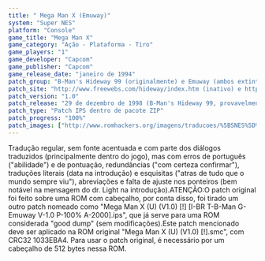 ```yaml
---
title: " Mega Man X (Emuway)"
system: "Super NES"
platform: "Console"
game_title: "Mega Man X"
game_category: "Ação - Plataforma - Tiro"
game_players: "1"
game_developer: "Capcom"
game_publisher: "Capcom"
game_release_date: "janeiro de 1994"
patch_group: "B-Man's Hideway 99 (originalmente) e Emuway (ambos extintos)"
patch_site: "http://www.freewebs.com/hideway/index.htm (inativo) e http://www.emuway.f2s.com/ (fora do ar)"
patch_version: "1.0"
patch_release: "29 de dezembro de 1998 (B-Man's Hideway 99, provavelmente) e 15 de agosto de 2000 (Emuway, provavelmente)"
patch_type: "Patch IPS dentro de pacote ZIP"
patch_progress: "100%"
patch_images: ["http://www.romhackers.org/imagens/traducoes/%5BSNES%5D%20Mega%20Man%20X%20-%201.png","http://www.romhackers.org/imagens/traducoes/%5BSNES%5D%20Mega%20Man%20X%20-%20Emuway%20-%202.png","http://www.romhackers.org/imagens/traducoes/%5BSNES%5D%20Mega%20Man%20X%20-%20Emuway%20-%203.png"]
---
```

Tradução regular, sem fonte acentuada e com parte dos diálogos traduzidos (principalmente dentro do jogo), mas com erros de português ("abilidade") e de pontuação, redundâncias ("com certeza confirmar"), traduções literais (data na introdução) e esquisitas ("atras de tudo que o mundo sempre viu"), abreviações e falta de ajuste nos ponteiros (bem notável na mensagem do dr. Light na introdução).ATENÇÃO:O patch original foi feito sobre uma ROM com cabeçalho, por conta disso, foi tirado um outro patch nomeado como "Mega Man X (U) (V1.0) [!] [I-BR T-B-Man G-Emuway V-1.0 P-100% A-2000].ips", que já serve para uma ROM considerada "good dump" (sem modificações).Este patch mencionado deve ser aplicado na ROM original "Mega Man X (U) (V1.0) [!].smc", com CRC32 1033EBA4. Para usar o patch original, é necessário por um cabeçalho de 512 bytes nessa ROM.